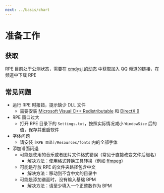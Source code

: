 ```yaml
---
next: ../basis/chart
---
```

# 准备工作

## 获取

RPE 目前处于公测状态，需要在 [cmdysj 的动态](https://space.bilibili.com/252635690/dynamic) 中获取加入 QQ 频道的链接，在频道中下载 RPE

## 常见问题

- 运行 RPE 时报错，提示缺少 DLL 文件
  - 需要安装 [Microsoft Visual C++ Redistributable](https://docs.microsoft.com/cpp/windows/latest-supported-vc-redist) 和 [DirectX 9](https://www.microsoft.com/zh-CN/download/confirmation.aspx?id=35)
- RPE 窗口过大
  - 打开 RPE 目录下的 `Settings.txt`，按照实际情况减小 `WindowSize` 后的值，保存并重启软件
- 字体问题
  - 请安装 `[RPE 目录]/Resources/fonts` 内的全部字体
- 添加谱面闪退
  - 可能是使用的音乐或者图片文件格式错误（常见于直接改变文件后缀名）
    - 解决方法：使用格式转换工具转换（例如 [ffmpeg](https://ffmpeg.org/)）
  - 可能是存放 RPE 的文件夹路径包含中文
    - 解决方法：移动到不含中文的目录中
  - 可能是添加谱面时，没有输入基础 BPM
    - 解决方法：请至少填入一个正整数作为 BPM
